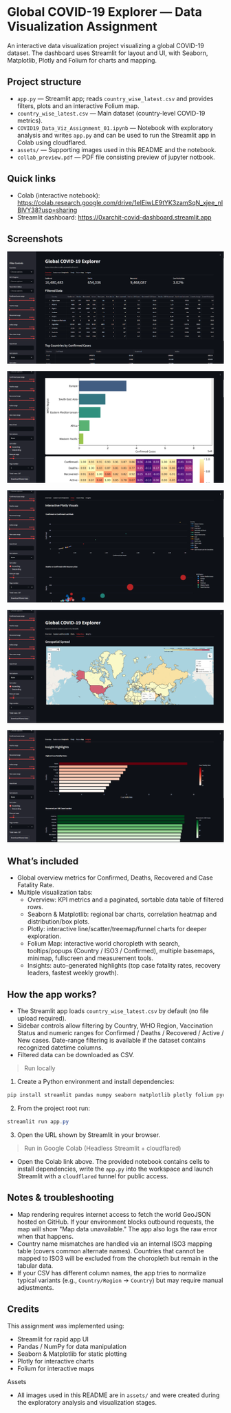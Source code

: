 # Global COVID-19 Explorer — Data Visualization Assignment

An interactive data visualization project visualizing a global COVID-19 dataset. The dashboard uses Streamlit for layout and UI, with Seaborn, Matplotlib, Plotly and Folium for charts and mapping.

## Project structure

- `app.py` — Streamlit app; reads `country_wise_latest.csv` and provides filters, plots and an interactive Folium map.
- `country_wise_latest.csv` — Main dataset (country-level COVID-19 metrics).
- `COVID19_Data_Viz_Assignment_01.ipynb` — Notebook with exploratory analysis and writes `app.py` and can be used to run the Streamlit app in Colab using cloudflared.
- `assets/` — Supporting images used in this README and the notebook.
- `collab_preview.pdf` — PDF file consisting preview of jupyter notbook.

## Quick links

- Colab (interactive notebook): https://colab.research.google.com/drive/1eIEiwLE9tYK3zamSqN_xjee_nIBlVY38?usp=sharing
- Streamlit dashboard: https://0xarchit-covid-dashboard.streamlit.app

## Screenshots

![Overview](assets/overview.png)

![Seaborn & Matplotlib](assets/matplot-and-seaborn.png)

![Plotly](assets/plotly.png)

![Folium Map](assets/folium.png)

![Insight](assets/insights.png)

## What’s included

- Global overview metrics for Confirmed, Deaths, Recovered and Case Fatality Rate.
- Multiple visualization tabs:
  - Overview: KPI metrics and a paginated, sortable data table of filtered rows.
  - Seaborn & Matplotlib: regional bar charts, correlation heatmap and distribution/box plots.
  - Plotly: interactive line/scatter/treemap/funnel charts for deeper exploration.
  - Folium Map: interactive world choropleth with search, tooltips/popups (Country / ISO3 / Confirmed), multiple basemaps, minimap, fullscreen and measurement tools.
  - Insights: auto-generated highlights (top case fatality rates, recovery leaders, fastest weekly growth).

## How the app works?

- The Streamlit app loads `country_wise_latest.csv` by default (no file upload required).
- Sidebar controls allow filtering by Country, WHO Region, Vaccination Status and numeric ranges for Confirmed / Deaths / Recovered / Active / New cases. Date-range filtering is available if the dataset contains recognized datetime columns.
- Filtered data can be downloaded as CSV.

> Run locally

1. Create a Python environment and install dependencies:

```powershell
pip install streamlit pandas numpy seaborn matplotlib plotly folium pycountry
```


2. From the project root run:

```powershell
streamlit run app.py
```

3. Open the URL shown by Streamlit in your browser.

> Run in Google Colab (Headless Streamlit + cloudflared)

- Open the Colab link above. The provided notebook contains cells to install dependencies, write the `app.py` into the workspace and launch Streamlit with a `cloudflared` tunnel for public access.

## Notes & troubleshooting

- Map rendering requires internet access to fetch the world GeoJSON hosted on GitHub. If your environment blocks outbound requests, the map will show "Map data unavailable." The app also logs the raw error when that happens.
- Country name mismatches are handled via an internal ISO3 mapping table (covers common alternate names). Countries that cannot be mapped to ISO3 will be excluded from the choropleth but remain in the tabular data.
- If your CSV has different column names, the app tries to normalize typical variants (e.g., `Country/Region` → `Country`) but may require manual adjustments.

## Credits

This assignment was implemented using:

- Streamlit for rapid app UI
- Pandas / NumPy for data manipulation
- Seaborn & Matplotlib for static plotting
- Plotly for interactive charts
- Folium for interactive maps

Assets

- All images used in this README are in `assets/` and were created during the exploratory analysis and visualization stages.
